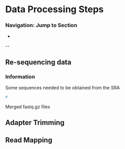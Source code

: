 # Data Processing Steps

### Navigation: Jump to Section

- 

--

## Re-sequencing data

### Information

Some sequences needed to be obtained from the SRA

```bash
# 
```

Merged fastq.gz files

## Adapter Trimming

## Read Mapping